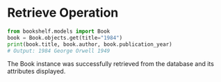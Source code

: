 # Retrieve Operation

```python
from bookshelf.models import Book
book = Book.objects.get(title="1984")
print(book.title, book.author, book.publication_year)
# Output: 1984 George Orwell 1949
```

The Book instance was successfully retrieved from the database and its attributes displayed.
